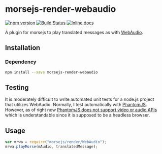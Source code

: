 # morsejs-render-webaudio

[![npm version](https://img.shields.io/npm/v/morsejs-render-webaudio.svg)](https://www.npmjs.com/package/morsejs-render-webaudio)
[![Build Status](https://travis-ci.org/zero298/morsejs-render-webaudio.svg?branch=master)](https://travis-ci.org/zero298/morsejs-render-webaudio)
[![Inline docs](http://inch-ci.org/github/zero298/morsejs-render-webaudio.svg?branch=master)](http://inch-ci.org/github/zero298/morsejs-render-webaudio)

A plugin for morsejs to play translated messages as with [WebAudio](https://developer.mozilla.org/en-US/docs/Web/API/Web_Audio_API).

## Installation

### Dependency

```bash
npm install --save morsejs-render-webaudio
```

## Testing

It is moderately difficult to write automated unit tests for a node.js project that utilizes WebAudio.  Normally, I test automatically with [PhantomJS](http://phantomjs.org/).  However, as of right now [PhantomJS does not support video or audio APIs](http://phantomjs.org/supported-web-standards.html) which is understandable since it is supposed to be a headless browser.

## Usage

```javascript
var mrwa = require("morsejs/render/WebAudio");
mrwa.playMorse(mAudio, translatedMessage);
```